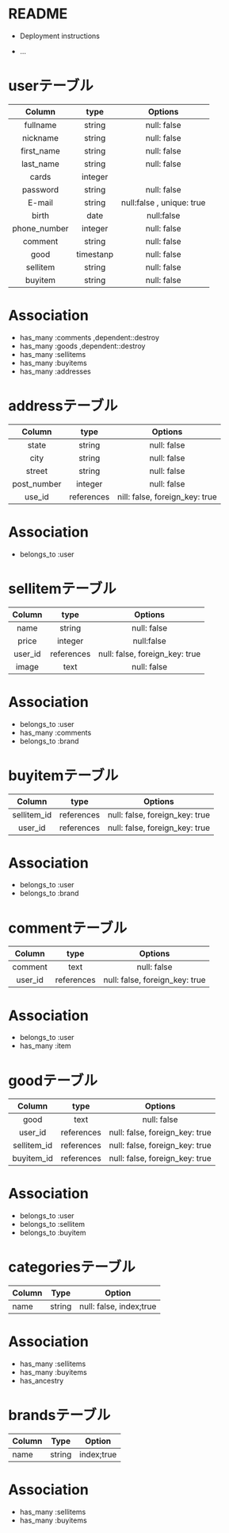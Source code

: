 # README

* Deployment instructions

* ...

# userテーブル
|Column|type|Options|
|:--:|:--:|:--:|
|fullname|string|null: false|
|nickname|string|null: false|
|first_name|string|null: false|
|last_name|string|null: false|
|cards|integer||
|password|string|null: false|
|E-mail|string|null:false , unique: true|
|birth|date|null:false|
|phone_number|integer|null: false|
|comment|string|null: false|
|good|timestanp|null: false|
|sellitem|string|null: false|
|buyitem|string|null: false|

# Association
- has_many :comments ,dependent::destroy
- has_many :goods ,dependent::destroy
- has_many :sellitems
- has_many :buyitems
- has_many :addresses

# addressテーブル
|Column|type|Options|
|:--:|:--:|:--:|
|state|string|null: false|
|city|string|null: false|
|street|string|null: false|
|post_number|integer|null: false|
|use_id|references|nill: false, foreign_key: true|

# Association
- belongs_to :user

# sellitemテーブル
|Column|type|Options|
|:--:|:--:|:--:|
|name|string|null: false|
|price|integer|null:false|
|user_id|references|null: false, foreign_key: true|
|image|text|null: false|

# Association
- belongs_to :user
- has_many :comments
- belongs_to :brand

# buyitemテーブル
|Column|type|Options|
|:--:|:--:|:--:|
|sellitem_id|references|null: false, foreign_key: true|
|user_id|references|null: false, foreign_key: true|

# Association
- belongs_to :user
- belongs_to :brand

# commentテーブル
|Column|type|Options|
|:--:|:--:|:--:|
|comment|text|null: false|
|user_id|references|null: false, foreign_key: true|

# Association
- belongs_to :user
- has_many :item

# goodテーブル
|Column|type|Options|
|:--:|:--:|:--:|
|good|text|null: false|
|user_id|references|null: false, foreign_key: true|
|sellitem_id|references|null: false, foreign_key: true|
|buyitem_id|references|null: false, foreign_key: true|

# Association
- belongs_to :user
- belongs_to :sellitem
- belongs_to :buyitem

# categoriesテーブル
|Column|Type|Option|
|------|----|------|
|name|string|null: false, index;true|

# Association
- has_many :sellitems
- has_many :buyitems
- has_ancestry

# brandsテーブル
|Column|Type|Option|
|------|----|------|
|name|string|index;true|

# Association
- has_many :sellitems
- has_many :buyitems